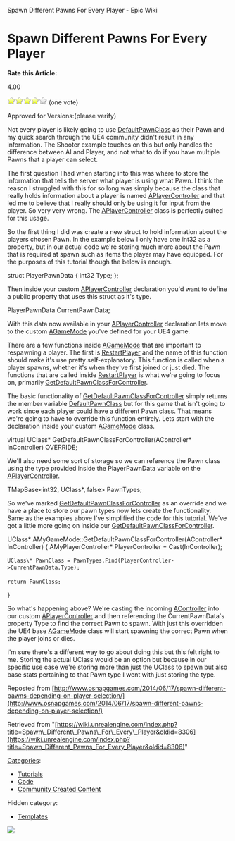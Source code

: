 Spawn Different Pawns For Every Player - Epic Wiki                    

Spawn Different Pawns For Every Player
======================================

**Rate this Article:**

4.00

![](/extensions/VoteNY/images/star_on.gif)![](/extensions/VoteNY/images/star_on.gif)![](/extensions/VoteNY/images/star_on.gif)![](/extensions/VoteNY/images/star_on.gif)![](/extensions/VoteNY/images/star_off.gif) (one vote)

Approved for Versions:(please verify)

Not every player is likely going to use [DefaultPawnClass](https://docs.unrealengine.com/latest/INT/API/Runtime/Engine/GameFramework/AGameMode/DefaultPawnClass/index.html) as their Pawn and my quick search through the UE4 community didn't result in any information. The Shooter example touches on this but only handles the difference between AI and Player, and not what to do if you have multiple Pawns that a player can select.

The first question I had when starting into this was where to store the information that tells the server what player is using what Pawn. I think the reason I struggled with this for so long was simply because the class that really holds information about a player is named [APlayerController](https://docs.unrealengine.com/latest/INT/API/Runtime/Engine/GameFramework/APlayerController/index.html) and that led me to believe that I really should only be using it for input from the player. So very very wrong. The [APlayerController](https://docs.unrealengine.com/latest/INT/API/Runtime/Engine/GameFramework/APlayerController/index.html) class is perfectly suited for this usage.

So the first thing I did was create a new struct to hold information about the players chosen Pawn. In the example below I only have one int32 as a property, but in our actual code we're storing much more about the Pawn that is required at spawn such as items the player may have equipped. For the purposes of this tutorial though the below is enough.

struct PlayerPawnData
{
	int32 Type;
};

Then inside your custom [APlayerController](https://docs.unrealengine.com/latest/INT/API/Runtime/Engine/GameFramework/APlayerController/index.html) declaration you'd want to define a public property that uses this struct as it's type.

PlayerPawnData CurrentPawnData;

With this data now available in your [APlayerController](https://docs.unrealengine.com/latest/INT/API/Runtime/Engine/GameFramework/APlayerController/index.html) declaration lets move to the custom [AGameMode](https://docs.unrealengine.com/latest/INT/API/Runtime/Engine/GameFramework/AGameMode/index.html) you've defined for your UE4 game.

There are a few functions inside [AGameMode](https://docs.unrealengine.com/latest/INT/API/Runtime/Engine/GameFramework/AGameMode/index.html) that are important to respawning a player. The first is [RestartPlayer](https://docs.unrealengine.com/latest/INT/API/Runtime/Engine/GameFramework/AGameMode/RestartPlayer/index.html) and the name of this function should make it's use pretty self-explanatory. This function is called when a player spawns, whether it's when they've first joined or just died. The functions that are called inside [RestartPlayer](https://docs.unrealengine.com/latest/INT/API/Runtime/Engine/GameFramework/AGameMode/RestartPlayer/index.html) is what we're going to focus on, primarily [GetDefaultPawnClassForController](https://docs.unrealengine.com/latest/INT/API/Runtime/Engine/GameFramework/AGameMode/GetDefaultPawnClassForController/index.html).

The basic functionality of [GetDefaultPawnClassForController](https://docs.unrealengine.com/latest/INT/API/Runtime/Engine/GameFramework/AGameMode/GetDefaultPawnClassForController/index.html) simply returns the member variable [DefaultPawnClass](https://docs.unrealengine.com/latest/INT/API/Runtime/Engine/GameFramework/AGameMode/DefaultPawnClass/index.html) but for this game that isn't going to work since each player could have a different Pawn class. That means we're going to have to override this function entirely. Lets start with the declaration inside your custom [AGameMode](https://docs.unrealengine.com/latest/INT/API/Runtime/Engine/GameFramework/AGameMode/index.html) class.

virtual UClass\* GetDefaultPawnClassForController(AController\* InController) OVERRIDE;

We'll also need some sort of storage so we can reference the Pawn class using the type provided inside the PlayerPawnData variable on the [APlayerController](https://docs.unrealengine.com/latest/INT/API/Runtime/Engine/GameFramework/APlayerController/index.html).

TMapBase<int32, UClass\*, false> PawnTypes;

So we've marked [GetDefaultPawnClassForController](https://docs.unrealengine.com/latest/INT/API/Runtime/Engine/GameFramework/AGameMode/GetDefaultPawnClassForController/index.html) as an override and we have a place to store our pawn types now lets create the functionality. Same as the examples above I've simplified the code for this tutorial. We've got a little more going on inside our [GetDefaultPawnClassForController](https://docs.unrealengine.com/latest/INT/API/Runtime/Engine/GameFramework/AGameMode/GetDefaultPawnClassForController/index.html).

UClass\* AMyGameMode::GetDefaultPawnClassForController(AController\* InController)
{
	AMyPlayerController\* PlayerController = Cast<AMyPlayerController>(InController);

	UClass\* PawnClass = PawnTypes.Find(PlayerController->CurrentPawnData.Type);

	return PawnClass;
}

So what's happening above? We're casting the incoming [AController](https://docs.unrealengine.com/latest/INT/API/Runtime/Engine/GameFramework/AController/index.html) into our custom [APlayerController](https://docs.unrealengine.com/latest/INT/API/Runtime/Engine/GameFramework/APlayerController/index.html) and then referencing the CurrentPawnData's property Type to find the correct Pawn to spawn. With just this overridden the UE4 base [AGameMode](https://docs.unrealengine.com/latest/INT/API/Runtime/Engine/GameFramework/AGameMode/index.html) class will start spawning the correct Pawn when the player joins or dies.

I'm sure there's a different way to go about doing this but this felt right to me. Storing the actual UClass would be an option but because in our specific use case we're storing more than just the UClass to spawn but also base stats pertaining to that Pawn type I went with just storing the type.

Reposted from [http://www.osnapgames.com/2014/06/17/spawn-different-pawns-depending-on-player-selection/](http://www.osnapgames.com/2014/06/17/spawn-different-pawns-depending-on-player-selection/)

Retrieved from "[https://wiki.unrealengine.com/index.php?title=Spawn\_Different\_Pawns\_For\_Every\_Player&oldid=8306](https://wiki.unrealengine.com/index.php?title=Spawn_Different_Pawns_For_Every_Player&oldid=8306)"

[Categories](/Special:Categories "Special:Categories"):

*   [Tutorials](/Category:Tutorials "Category:Tutorials")
*   [Code](/Category:Code "Category:Code")
*   [Community Created Content](/Category:Community_Created_Content "Category:Community Created Content")

Hidden category:

*   [Templates](/Category:Templates "Category:Templates")

  ![](https://tracking.unrealengine.com/track.png)